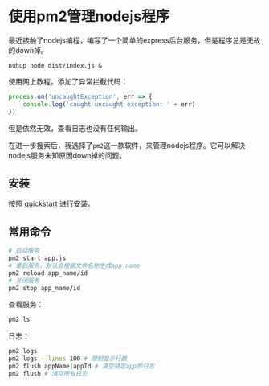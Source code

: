 # 使用pm2管理nodejs程序

最近接触了nodejs编程，编写了一个简单的express后台服务，但是程序总是无故的down掉。

```
nuhup node dist/index.js &
```

使用网上教程，添加了异常拦截代码：

```js
process.on('uncaughtException', err => {
    console.log('caught uncaught exception: ' + err)
})
```

但是依然无效，查看日志也没有任何输出。

在进一步搜索后，我选择了`pm2`这一款软件，来管理nodejs程序。它可以解决nodejs服务未知原因down掉的问题。

## 安装

按照 [quickstart](https://pm2.keymetrics.io/docs/usage/quick-start/) 进行安装。

## 常用命令

```bash
# 启动服务
pm2 start app.js
# 重启服务，默认会根据文件名称生成app_name
pm2 reload app_name/id
# 关闭服务
pm2 stop app_name/id
```

查看服务：

```bash
pm2 ls
```

日志：

```bash
pm2 logs
pm2 logs --lines 100 # 限制显示行数
pm2 flush appName|appId # 清空特定app的日志
pm2 flush # 清空所有日志
```
